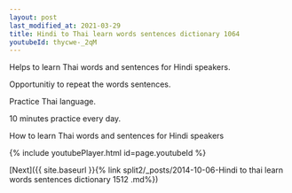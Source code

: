 ```yaml
---
layout: post
last_modified_at: 2021-03-29
title: Hindi to Thai learn words sentences dictionary 1064 
youtubeId: thycwe-_2qM
---
```

 
 
Helps to learn Thai words and sentences for Hindi speakers.

Opportunitiy to repeat the words sentences. 

Practice Thai language. 
 
10 minutes practice every day. 
 
How to learn Thai words and sentences for Hindi speakers 
 
{% include youtubePlayer.html id=page.youtubeId %}
 
 
[Next]({{ site.baseurl }}{% link  split2/_posts/2014-10-06-Hindi to thai learn words sentences dictionary 1512 .md%})
 
